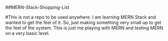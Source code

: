 ##MERN-Stack-Shopping-List

#This is not a repo to be used anywhere. I am learning MERN Stack and wanted to get the feel of it. So, just making something very small up to get the feel of the system. This is just me playing with MERN and testing MERN on a very basic level.